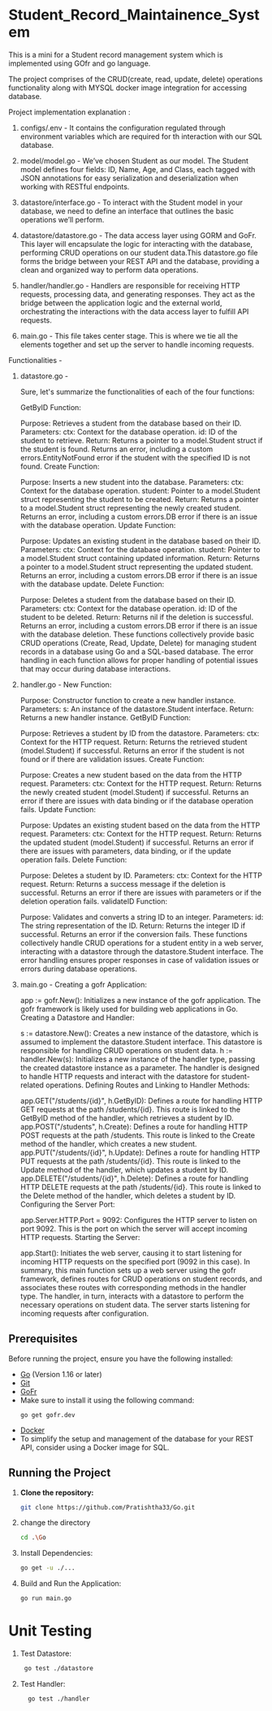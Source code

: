 # Student_Record_Maintainence_System
 
 This is a mini for a Student record management system which is implemented using GOfr and go language.

 The project comprises of the CRUD(create, read, update, delete) operations functionality along with MYSQL docker image integration for accessing database.

 Project implementation explanation :
  1) configs/.env - 
     It contains the configuration regulated through environment variables which are required for th interaction with our SQL database.

  2) model/model.go -
     We’ve chosen Student as our model. The Student model defines four fields: ID, Name, Age, and Class, each tagged with JSON annotations for easy serialization and deserialization when working with RESTful endpoints.

  3) datastore/interface.go -
     To interact with the Student model in your database, we need to define an interface that outlines the basic operations we’ll perform.

  4) datastore/datastore.go -
     The data access layer using GORM and GoFr. This layer will encapsulate the logic for interacting with the database, performing CRUD operations on our student data.This datastore.go file forms the bridge between your REST API and the database, providing a clean and organized way to perform data operations.

  5) handler/handler.go -
     Handlers are responsible for receiving HTTP requests, processing data, and generating responses. They act as the bridge between the application logic and the external world, orchestrating the interactions with the data access layer to fulfill API requests.

  6) main.go -
     This file takes center stage. This is where we tie all the elements together and set up the server to handle incoming requests.

 Functionalities -
  1)  datastore.go - 
 
      Sure, let's summarize the functionalities of each of the four functions:

      GetByID Function:

      Purpose: Retrieves a student from the database based on their ID.
      Parameters:
      ctx: Context for the database operation.
      id: ID of the student to retrieve.
      Return:
      Returns a pointer to a model.Student struct if the student is found.
      Returns an error, including a custom errors.EntityNotFound error if the student with the specified ID is not found.
      Create Function:
 
      Purpose: Inserts a new student into the database.
      Parameters:
      ctx: Context for the database operation.
      student: Pointer to a model.Student struct representing the student to be created.
      Return:
      Returns a pointer to a model.Student struct representing the newly created student.
      Returns an error, including a custom errors.DB error if there is an issue with the database operation.
      Update Function:

      Purpose: Updates an existing student in the database based on their ID.
      Parameters:
      ctx: Context for the database operation.
      student: Pointer to a model.Student struct containing updated information.
      Return:
      Returns a pointer to a model.Student struct representing the updated student.
      Returns an error, including a custom errors.DB error if there is an issue with the database update.
      Delete Function:

      Purpose: Deletes a student from the database based on their ID.
      Parameters:
      ctx: Context for the database operation.
      id: ID of the student to be deleted.
      Return:
      Returns nil if the deletion is successful.
      Returns an error, including a custom errors.DB error if there is an issue with the database deletion.
      These functions collectively provide basic CRUD operations (Create, Read, Update, Delete) for managing student records in a database using Go and a SQL-based database. The error handling in each function allows for proper handling of potential issues that may occur during database interactions.

  2)  handler.go -
      New Function:

      Purpose: Constructor function to create a new handler instance.
      Parameters:
      s: An instance of the datastore.Student interface.
      Return:
      Returns a new handler instance.
      GetByID Function:

      Purpose: Retrieves a student by ID from the datastore.
      Parameters:
      ctx: Context for the HTTP request.
      Return:
      Returns the retrieved student (model.Student) if successful.
      Returns an error if the student is not found or if there are validation issues.
      Create Function:

      Purpose: Creates a new student based on the data from the HTTP request.
      Parameters:
      ctx: Context for the HTTP request.
      Return:
      Returns the newly created student (model.Student) if successful.
      Returns an error if there are issues with data binding or if the database operation fails.
      Update Function:

      Purpose: Updates an existing student based on the data from the HTTP request.
      Parameters:
      ctx: Context for the HTTP request.
      Return:
      Returns the updated student (model.Student) if successful.
      Returns an error if there are issues with parameters, data binding, or if the update operation fails.
      Delete Function:

      Purpose: Deletes a student by ID.
      Parameters:
      ctx: Context for the HTTP request.
      Return:
      Returns a success message if the deletion is successful.
      Returns an error if there are issues with parameters or if the deletion operation fails.
      validateID Function:

      Purpose: Validates and converts a string ID to an integer.
      Parameters:
      id: The string representation of the ID.
      Return:
      Returns the integer ID if successful.
      Returns an error if the conversion fails.
      These functions collectively handle CRUD operations for a student entity in a web server, interacting with a datastore through the datastore.Student interface. The error handling ensures proper responses in case of validation issues or errors during database operations.

  3)  main.go -
      Creating a gofr Application:

      app := gofr.New(): Initializes a new instance of the gofr application. The gofr framework is likely used for building web applications in Go.
      Creating a Datastore and Handler:

      s := datastore.New(): Creates a new instance of the datastore, which is assumed to implement the datastore.Student interface. This datastore is responsible for handling CRUD operations on student data.
      h := handler.New(s): Initializes a new instance of the handler type, passing the created datastore instance as a parameter. The handler is designed to handle HTTP requests and interact with the datastore for student-related operations.
      Defining Routes and Linking to Handler Methods:

      app.GET("/students/{id}", h.GetByID): Defines a route for handling HTTP GET requests at the path /students/{id}. This route is linked to the GetByID method of the handler, which retrieves a student by ID.
      app.POST("/students", h.Create): Defines a route for handling HTTP POST requests at the path /students. This route is linked to the Create method of the handler, which creates a new student.
      app.PUT("/students/{id}", h.Update): Defines a route for handling HTTP PUT requests at the path /students/{id}. This route is linked to the Update method of the handler, which updates a student by ID.
      app.DELETE("/students/{id}", h.Delete): Defines a route for handling HTTP DELETE requests at the path /students/{id}. This route is linked to the Delete method of the handler, which deletes a student by ID.
      Configuring the Server Port:

      app.Server.HTTP.Port = 9092: Configures the HTTP server to listen on port 9092. This is the port on which the server will accept incoming HTTP requests.
      Starting the Server:

      app.Start(): Initiates the web server, causing it to start listening for incoming HTTP requests on the specified port (9092 in this case).
      In summary, this main function sets up a web server using the gofr framework, defines routes for CRUD operations on student records, and associates these routes with corresponding methods in the handler type. The handler, in turn, interacts with a datastore to perform the necessary operations on student data. The server starts listening for incoming requests after configuration.
    
## Prerequisites

Before running the project, ensure you have the following installed:

- [Go](https://golang.org/dl/) (Version 1.16 or later)
- [Git](https://git-scm.com/downloads) 
- [GoFr](https://gofr.dev/docs)
- Make sure to install it using the following command:
  ```
  go get gofr.dev
- [Docker](https://hub.docker.com/_/mysql)
- To simplify the setup and management of the database for your REST API, consider using a Docker image for SQL.

  
## Running the Project

1. **Clone the repository:**

   ```bash
   git clone https://github.com/Pratishtha33/Go.git

2. change the directory
   ```bash
   cd .\Go

4. Install Dependencies:
   ```bash
   go get -u ./...

5. Build and Run the Application:
   ```bash
   go run main.go

# Unit Testing

1.  Test Datastore: 
    ```bash
     go test ./datastore

2. Test Handler:
   ```bash
     go test ./handler


